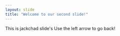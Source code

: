 ```yaml
---
layout: slide
title: "Welcome to our second slide!"
---
```

This is jackchad slide's
Use the left arrow to go back!
